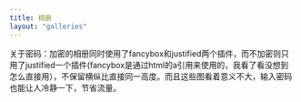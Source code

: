 ```yaml
---
title: 相册
layout: "galleries"
---
```


关于密码：加密的相册同时使用了fancybox和justified两个插件，而不加密则只用了justified一个插件(fancybox是通过html的a引用来使用的，我看了看没想到怎么直接用），不保留横纵比直接同一高度。而且这些图看着意义不大，输入密码也能让人冷静一下，节省流量。
